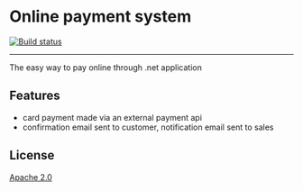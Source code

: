# Online payment system

<!-- Replace this badge with your own-->
[![Build status](https://ci.appveyor.com/api/projects/status/0wna71fk8duk6o2o/branch/master?svg=true)](https://ci.appveyor.com/project/AJEETX/onlinepayment/branch/master)

---------------------------------------

The easy way to pay online through .net application

## Features

- card payment made via an external payment api 
- confirmation email sent to customer, notification email sent to sales

## License
[Apache 2.0](LICENSE)

